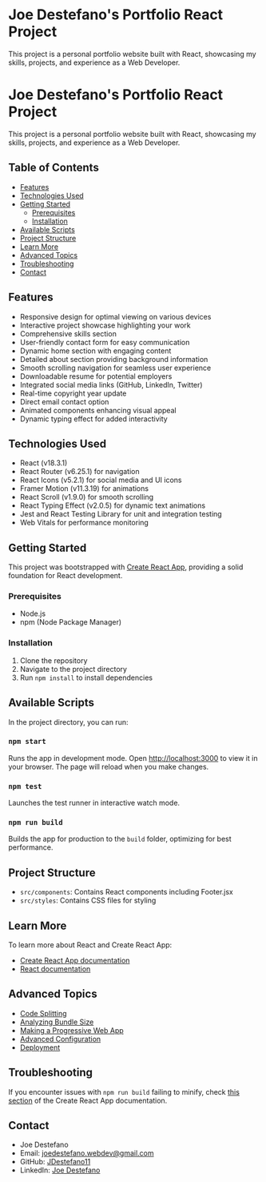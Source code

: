 # Joe Destefano's Portfolio React Project

This project is a personal portfolio website built with React, showcasing my skills, projects, and experience as a Web Developer.

# Joe Destefano's Portfolio React Project

This project is a personal portfolio website built with React, showcasing my skills, projects, and experience as a Web Developer.

## Table of Contents
- [Features](#features)
- [Technologies Used](#technologies-used)
- [Getting Started](#getting-started)
  - [Prerequisites](#prerequisites)
  - [Installation](#installation)
- [Available Scripts](#available-scripts)
- [Project Structure](#project-structure)
- [Learn More](#learn-more)
- [Advanced Topics](#advanced-topics)
- [Troubleshooting](#troubleshooting)
- [Contact](#contact)

## Features

- Responsive design for optimal viewing on various devices
- Interactive project showcase highlighting your work
- Comprehensive skills section
- User-friendly contact form for easy communication
- Dynamic home section with engaging content
- Detailed about section providing background information
- Smooth scrolling navigation for seamless user experience
- Downloadable resume for potential employers
- Integrated social media links (GitHub, LinkedIn, Twitter)
- Real-time copyright year update
- Direct email contact option
- Animated components enhancing visual appeal
- Dynamic typing effect for added interactivity


## Technologies Used

- React (v18.3.1)
- React Router (v6.25.1) for navigation
- React Icons (v5.2.1) for social media and UI icons
- Framer Motion (v11.3.19) for animations
- React Scroll (v1.9.0) for smooth scrolling
- React Typing Effect (v2.0.5) for dynamic text animations
- Jest and React Testing Library for unit and integration testing
- Web Vitals for performance monitoring

## Getting Started

This project was bootstrapped with [Create React App](https://github.com/facebook/create-react-app), providing a solid foundation for React development.

### Prerequisites

- Node.js
- npm (Node Package Manager)

### Installation

1. Clone the repository
2. Navigate to the project directory
3. Run `npm install` to install dependencies

## Available Scripts

In the project directory, you can run:

### `npm start`

Runs the app in development mode. Open [http://localhost:3000](http://localhost:3000) to view it in your browser. The page will reload when you make changes.

### `npm test`

Launches the test runner in interactive watch mode.

### `npm run build`

Builds the app for production to the `build` folder, optimizing for best performance.

## Project Structure

- `src/components`: Contains React components including Footer.jsx
- `src/styles`: Contains CSS files for styling

## Learn More

To learn more about React and Create React App:

- [Create React App documentation](https://facebook.github.io/create-react-app/docs/getting-started)
- [React documentation](https://reactjs.org/)

## Advanced Topics

- [Code Splitting](https://facebook.github.io/create-react-app/docs/code-splitting)
- [Analyzing Bundle Size](https://facebook.github.io/create-react-app/docs/analyzing-the-bundle-size)
- [Making a Progressive Web App](https://facebook.github.io/create-react-app/docs/making-a-progressive-web-app)
- [Advanced Configuration](https://facebook.github.io/create-react-app/docs/advanced-configuration)
- [Deployment](https://facebook.github.io/create-react-app/docs/deployment)

## Troubleshooting

If you encounter issues with `npm run build` failing to minify, check [this section](https://facebook.github.io/create-react-app/docs/troubleshooting#npm-run-build-fails-to-minify) of the Create React App documentation.

## Contact

- Joe Destefano
- Email: joedestefano.webdev@gmail.com
- GitHub: [JDestefano11](https://github.com/JDestefano11)
- LinkedIn: [Joe Destefano](https://www.linkedin.com/in/joeadestefano/)

